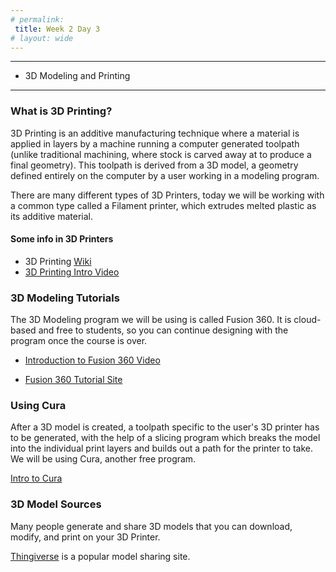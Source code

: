 ```yaml
---
# permalink: 
 title: Week 2 Day 3
# layout: wide
---
```


-------------------

- 3D Modeling and Printing

-------------------

### What is 3D Printing?
3D Printing is an additive manufacturing technique where a material is applied in layers by a machine running a computer generated toolpath (unlike traditional machining, where stock is carved away at to produce a final geometry). This toolpath is derived from a 3D model, a geometry defined entirely on the computer by a user working in a modeling program.

There are many different types of 3D Printers, today we will be working with a common type called a Filament printer, which extrudes melted plastic as its additive material.


#### Some info in 3D Printers 

- 3D Printing [Wiki](https://en.wikipedia.org/wiki/3D_printing)
- [3D Printing Intro Video](https://www.youtube.com/watch?v=Vx0Z6LplaMU)


### 3D Modeling Tutorials ###

The 3D Modeling program we will be using is called Fusion 360. It is cloud-based and free to students, so you can continue designing with the program once the course is over. 

- [Introduction to Fusion 360 Video](https://www.youtube.com/watch?v=mnZpV3Sl614)

- [Fusion 360 Tutorial Site](http://help.autodesk.com/view/fusion360/ENU/)

### Using Cura ###

After a 3D model is created, a toolpath specific to the user's 3D printer has to be generated, with the help of a slicing program which breaks the model into the individual print layers and builds out a path for the printer to take. We will be using Cura, another free program. 

[Intro to Cura](https://www.youtube.com/watch?v=jEGAjV6L6qU)

### 3D Model Sources ###

Many people generate and share 3D models that you can download, modify, and print on your 3D Printer.

[Thingiverse](https://www.thingiverse.com/) is a popular model sharing site. 








